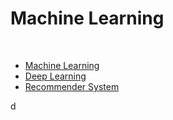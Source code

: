 # Machine Learning

</br>

* [Machine Learning](./machineLearning)
* [Deep Learning](./deep)
* [Recommender System](./recommenderSystem)

d